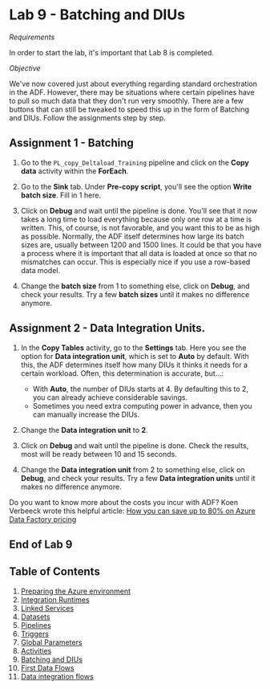 
# Lab 9 - Batching and DIUs

*Requirements*

In order to start the lab, it's important that Lab 8 is completed.

*Objective*

We've now covered just about everything regarding standard orchestration in the ADF. However, there may be situations where certain pipelines have to pull so much data that they don't run very smoothly. There are a few buttons that can still be tweaked to speed this up in the form of Batching and DIUs. Follow the assignments step by step.

## Assignment 1 - Batching

1. Go to the `PL_copy_Deltaload_Training` pipeline and click on the **Copy data** activity within the **ForEach**.

2. Go to the **Sink** tab. Under **Pre-copy script**, you'll see the option **Write batch size**. Fill in 1 here.

3. Click on **Debug** and wait until the pipeline is done. You'll see that it now takes a long time to load everything because only one row at a time is written. This, of course, is not favorable, and you want this to be as high as possible. Normally, the ADF itself determines how large its batch sizes are, usually between 1200 and 1500 lines. It could be that you have a process where it is important that all data is loaded at once so that no mismatches can occur. This is especially nice if you use a row-based data model.

4. Change the **batch size** from 1 to something else, click on **Debug**, and check your results. Try a few **batch sizes** until it makes no difference anymore.

## Assignment 2 - Data Integration Units.

1. In the **Copy Tables** activity, go to the **Settings** tab. Here you see the option for **Data integration unit**, which is set to **Auto** by default. With this, the ADF determines itself how many DIUs it thinks it needs for a certain workload. Often, this determination is accurate, but...:
     * With **Auto**, the number of DIUs starts at 4. By defaulting this to 2, you can already achieve considerable savings.
     * Sometimes you need extra computing power in advance, then you can manually increase the DIUs.

2. Change the **Data integration unit** to **2**.

3. Click on **Debug** and wait until the pipeline is done. Check the results, most will be ready between 10 and 15 seconds.

4. Change the **Data integration unit** from 2 to something else, click on **Debug**, and check your results. Try a few **Data integration units** until it makes no difference anymore.

Do you want to know more about the costs you incur with ADF? Koen Verbeeck wrote this helpful article: [How you can save up to 80% on Azure Data Factory pricing](https://sqlkover.com/how-you-can-save-up-to-80-on-azure-data-factory-pricing/)

## End of Lab 9

## Table of Contents

1. [Preparing the Azure environment](../Lab1/LabInstructions1.md)
2. [Integration Runtimes](../Lab2/LabInstructions2.md)
3. [Linked Services](../Lab3/LabInstructions3.md)
4. [Datasets](../Lab4/LabInstructions4.md)
5. [Pipelines](../Lab5/LabInstructions5.md)
6. [Triggers](../Lab6/LabInstructions6.md)
7. [Global Parameters](../Lab7/LabInstructions7.md)
8. [Activities](../Lab8/LabInstructions8.md)
9. [Batching and DIUs](../Lab9/LabInstructions9.md)
10. [First Data Flows](../Lab10/LabInstructions10.md)
11. [Data integration flows](../Lab11/LabInstructions11.md)